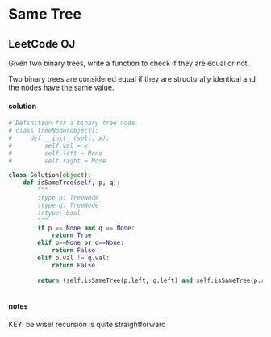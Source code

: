 # Same Tree
## LeetCode OJ

Given two binary trees, write a function to check if they are equal or not.

Two binary trees are considered equal if they are structurally identical and the nodes have the same value.


#### solution

```python
# Definition for a binary tree node.
# class TreeNode(object):
#     def __init__(self, x):
#         self.val = x
#         self.left = None
#         self.right = None

class Solution(object):
    def isSameTree(self, p, q):
        """
        :type p: TreeNode
        :type q: TreeNode
        :rtype: bool
        """
        if p == None and q == None:
            return True
        elif p==None or q==None:
            return False
        elif p.val != q.val:
            return False
        
        return (self.isSameTree(p.left, q.left) and self.isSameTree(p.right, q.right))
        
  ```
  
#### notes
  
KEY: be wise! recursion is quite straightforward
